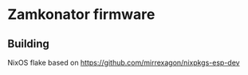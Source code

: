 # Zamkonator firmware

## Building

NixOS flake based on https://github.com/mirrexagon/nixpkgs-esp-dev
